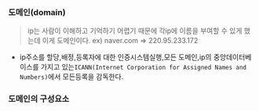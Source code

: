 ### 도메인(domain)
>ip는 사람이 이해하고 기억하기 어렵기 때문에 각ip에 이름을 부여할 수 있게 했는데 이게 도메인이다.
ex) naver.com => 220.95.233.172
+ ip주소를 할당,배정,등록자에 대한 인증시스템실행,모든 도메인,ip의 중앙데이터베이스를 가지고 있는```ICANN(Internet Corporation for Assigned Names and Numbers)```에서 모든등록을 감독한다.
### 도메인의 구성요소


